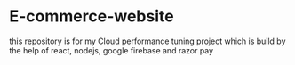 # E-commerce-website
this repository is for my Cloud performance tuning project which is build by the help of react, nodejs,  google firebase and razor pay
